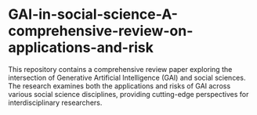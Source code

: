 # GAI-in-social-science-A-comprehensive-review-on-applications-and-risk
This repository contains a comprehensive review paper exploring the intersection of Generative Artificial Intelligence (GAI) and social sciences. The research examines both the applications and risks of GAI across various social science disciplines, providing cutting-edge perspectives for interdisciplinary researchers.
